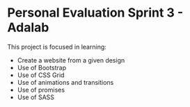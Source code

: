 # Personal Evaluation Sprint 3 - Adalab
This project is focused in learning:
- Create a website from a given design
- Use of Bootstrap
- Use of CSS Grid
- Use of animations and transitions
- Use of promises
- Use of SASS

